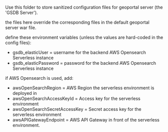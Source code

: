 Use this folder to store sanitized configuration files for geoportal server (the 'GSDB Server').

the files here override the corresponding files in the default geoportal server war file. 

define these environment variables (unless the values are hard-coded in the config files):
- gsdb_elasticUser = username for the backend AWS Opensearch Serverless instance
- gsdb_elasticPassword = password for the backend AWS Opensearch Serverless instance

if AWS Opensearch is used, add:
- awsOpenSearchRegion = AWS Region the serverless environment is deployed in
- awsOpenSearchAccessKeyId = Access key for the serverless environment
- awsOpenSearchSecretAccessKey = Secret access key for the serverless environment
- awsAPIGatewayEndpoint = AWS API Gateway in front of the serverless environment.
